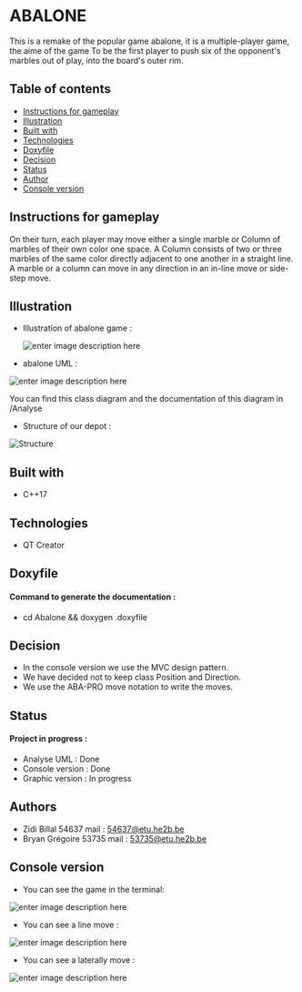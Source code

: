 

# ABALONE

This is a remake of the popular game abalone, it is a multiple-player game, the aime of the game To be the first player to push six of the opponent's marbles out of play, into the board's outer rim. 

## Table of contents

-   [Instructions for gameplay](#instructions-for-gameplay)
-   [Illustration](#Illustration)
-   [Built with](#Built-with)
-   [Technologies](#Technologies)
-   [Doxyfile](#Doxyfile)
-   [Decision](#Decision)
-   [Status](#Status)
-   [Author](#Author)
-   [Console version](#Console-version)

## Instructions for gameplay

On their turn, each player may move either a single marble or Column of marbles of their own color one space. A Column consists of two or three marbles of the same color directly adjacent to one another in a straight line. A marble or a column can move in any direction in an in-line move or side-step move.

## Illustration
- Illustration of abalone game : 

	![enter image description here](https://zupimages.net/up/21/06/crpw.jpg)

- abalone UML :

![enter image description here](https://zupimages.net/up/21/07/0vaq.png)

You can find this class diagram and the documentation of this diagram in /Analyse

- Structure of our depot : 

![Structure](https://zupimages.net/up/21/13/2ptd.png)
## Built with

-  C++17

## Technologies

- QT Creator

## Doxyfile 

#### Command to generate the documentation : 
- cd Abalone && doxygen .doxyfile

## Decision 

-  In the console version we use the MVC design pattern.
- We have decided not to keep class Position and Direction.
- We use the ABA-PRO move notation to write the moves.

## Status

#### Project in progress : 

- Analyse UML : Done
- Console version : Done
- Graphic version : In progress


## Authors 
- Zidi Billal 54637 mail :  [54637@etu.he2b.be](54637@etu.he2b.be)
- Bryan Grégoire  53735 mail :  [53735@etu.he2b.be](53735@etu.he2b.be)

## Console version 

- You can see the game in the  terminal:

![enter image description here](https://zupimages.net/up/21/13/9v73.png)

- You can see a line move :

![enter image description here](https://zupimages.net/up/21/13/e88x.png)

- You can see a laterally move :

![enter image description here](https://zupimages.net/up/21/13/4kvi.png)
